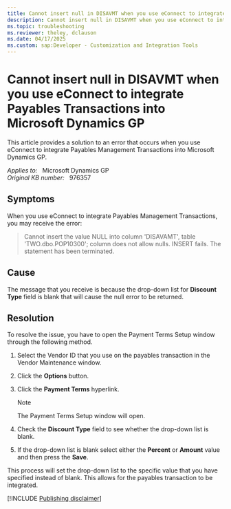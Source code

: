 ```yaml
---
title: Cannot insert null in DISAVMT when you use eConnect to integrate Payables Transactions into Microsoft Dynamics GP
description: Cannot insert null in DISAVMT when you use eConnect to integrate Payables Transactions into Microsoft Dynamics GP.
ms.topic: troubleshooting
ms.reviewer: theley, dclauson
ms.date: 04/17/2025
ms.custom: sap:Developer - Customization and Integration Tools
---
```

# Cannot insert null in DISAVMT when you use eConnect to integrate Payables Transactions into Microsoft Dynamics GP

This article provides a solution to an error that occurs when you use eConnect to integrate Payables Management Transactions into Microsoft Dynamics GP.

_Applies to:_ &nbsp; Microsoft Dynamics GP  
_Original KB number:_ &nbsp; 976357

## Symptoms

When you use eConnect to integrate Payables Management Transactions, you may receive the error:

> Cannot insert the value NULL into column 'DISAVAMT', table 'TWO.dbo.POP10300'; column does not allow nulls. INSERT fails. The statement has been terminated.

## Cause

The message that you receive is because the drop-down list for **Discount Type** field is blank that will cause the null error to be returned.

## Resolution

To resolve the issue, you have to open the Payment Terms Setup window through the following method.

1. Select the Vendor ID that you use on the payables transaction in the Vendor Maintenance window.
2. Click the **Options** button.
3. Click the **Payment Terms** hyperlink.

    > [!NOTE]
    > The Payment Terms Setup window will open.
4. Check the **Discount Type** field to see whether the drop-down list is blank.
5. If the drop-down list is blank select either the **Percent** or **Amount** value and then press the **Save**.

This process will set the drop-down list to the specific value that you have specified instead of blank. This allows for the payables transaction to be integrated.

[!INCLUDE [Publishing disclaimer](../../includes/publishing-disclaimer.md)]
